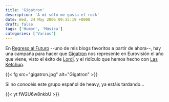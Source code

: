```yaml
---
title: 'Gigatron'
description: 'A mí sólo me gusta el rock'
date: Wed, 24 May 2006 09:35:19 +0000
draft: false
tags: ['Humor', 'Música']
categories: ['Varios']
---
```


En [Regreso al Futuro](https://web.archive.org/web/20070402173755/http://pamoga.blogspot.com/2006/05/gigatron-para-eurovisin-2007.html) --uno de mis blogs favoritos a partir de ahora--, hay una campaña para hacer que [Gigatron](http://www.gigatron.biz/el-templo-del-metal.htm) nos represente en Eurovisión el año que viene, visto el éxito de [Lordi](http://es.wikipedia.org/wiki/Lordi), y el ridículo que hemos hecho con [Las Ketchup](http://www.todomusica.org/las_ketchup/index.shtml).

{{< fg src="gigatron.jpg" alt="Gigatron" >}}

Si no conocéis este grupo español de heavy, ya estáis tardando...

{{< yt fW2U6w8nkbU >}}